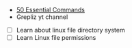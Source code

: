 
- [50 Essential Commands](https://dev.to/just_ritik/50-basic-linux-commands-3af6?ref=dailydev)
- Grepliz yt channel

- [ ] Learn about linux file directory system
- [ ] Learn Linux file permissions